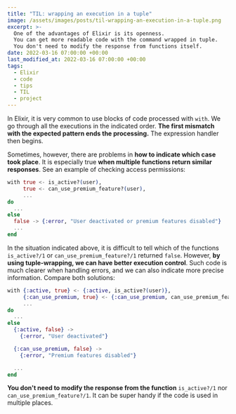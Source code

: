 ```yaml
---
title: "TIL: wrapping an execution in a tuple"
image: /assets/images/posts/til-wrapping-an-execution-in-a-tuple.png
excerpt: >-
  One of the advantages of Elixir is its openness.
  You can get more readable code with the command wrapped in tuple.
  You don't need to modify the response from functions itself.
date: 2022-03-16 07:00:00 +00:00
last_modified_at: 2022-03-16 07:00:00 +00:00
tags:
  - Elixir
  - code
  - tips
  - TIL
  - project
---
```


  In Elixir, it is very common to use blocks of code processed with `with`.
  We go through all the executions in the indicated order.
  **The first mismatch with the expected pattern ends the processing.**
  The expression handler then begins.

  Sometimes, however, there are problems in **how to indicate which case took place**.
  It is especially true **when multiple functions return similar responses**.
  See an example of checking access permissions:

  ```elixir
  with true <- is_active?(user),
       true <- can_use_premium_feature?(user),
       ...
  do
    ...
  else
    false -> {:error, "User deactivated or premium features disabled"}
    ...
  end
  ```

  In the situation indicated above, it is difficult to tell which of the functions `is_active?/1` or `can_use_premium_feature?/1` returned `false`.
  However, **by using tuple-wrapping, we can have better execution control**.
  Such code is much clearer when handling errors, and we can also indicate more precise information.
  Compare both solutions:

  ```elixir
  with {:active, true} <- {:active, is_active?(user)},
       {:can_use_premium, true} <- {:can_use_premium, can_use_premium_feature?(user)},
       ...
  do
    ...
  else
    {:active, false} ->
      {:error, "User deactivated"}

    {:can_use_premium, false} ->
      {:error, "Premium features disabled"}

    ...
  end
  ```

  **You don't need to modify the response from the function** `is_active?/1` nor `can_use_premium_feature?/1`.
  It can be super handy if the code is used in multiple places.
